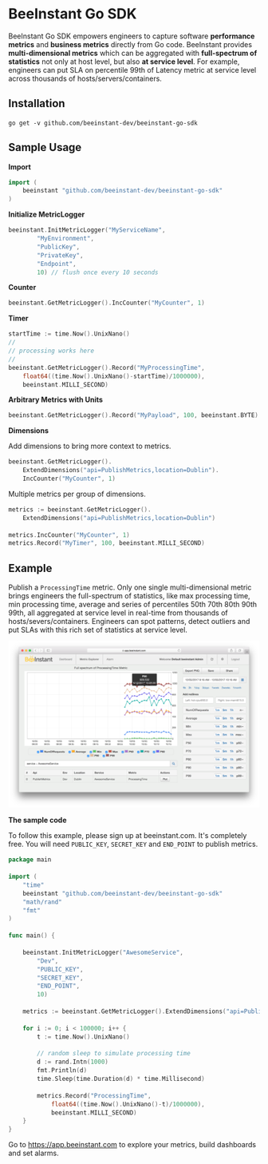 # BeeInstant Go SDK
BeeInstant Go SDK empowers engineers to capture software **performance metrics** and **business metrics** directly from Go code. BeeInstant provides **multi-dimensional metrics** which can be aggregated with **full-spectrum of statistics** not only at host level, but also **at service level**. For example, engineers can put SLA on percentile 99th of Latency metric at service level across thousands of hosts/servers/containers. 

## Installation
```
go get -v github.com/beeinstant-dev/beeinstant-go-sdk
```

## Sample Usage

**Import**
```go
import (
    beeinstant "github.com/beeinstant-dev/beeinstant-go-sdk"
)
```

**Initialize MetricLogger**
```go
beeinstant.InitMetricLogger("MyServiceName",
        "MyEnvironment",
        "PublicKey",
        "PrivateKey",
        "Endpoint",
        10) // flush once every 10 seconds
```

**Counter**
```go
beeinstant.GetMetricLogger().IncCounter("MyCounter", 1)
```

**Timer**
```go
startTime := time.Now().UnixNano()
//
// processing works here
//
beeinstant.GetMetricLogger().Record("MyProcessingTime",
    float64((time.Now().UnixNano()-startTime)/1000000),
    beeinstant.MILLI_SECOND)
```

**Arbitrary Metrics with Units**
```go
beeinstant.GetMetricLogger().Record("MyPayload", 100, beeinstant.BYTE)
```

**Dimensions**

Add dimensions to bring more context to metrics.
```go
beeinstant.GetMetricLogger().
    ExtendDimensions("api=PublishMetrics,location=Dublin").
    IncCounter("MyCounter", 1)
```

Multiple metrics per group of dimensions.
```go
metrics := beeinstant.GetMetricLogger().
    ExtendDimensions("api=PublishMetrics,location=Dublin")
    
metrics.IncCounter("MyCounter", 1)
metrics.Record("MyTimer", 100, beeinstant.MILLI_SECOND)
```

## Example
Publish a `ProcessingTime` metric. Only one single multi-dimensional metric brings engineers the full-spectrum of statistics, like max processing time, min processing time, average and series of percentiles 50th 70th 80th 90th 99th, all aggregated at service level in real-time from thousands of hosts/severs/containers. Engineers can spot patterns, detect outliers and put SLAs with this rich set of statistics at service level.

![BeeInstant Go Screenshot](Example-BeeInstant-Go-Screenshot.png)

**The sample code**

To follow this example, please sign up at beeinstant.com. It's completely free. You will need `PUBLIC_KEY`, `SECRET_KEY` and `END_POINT` to publish metrics.

```go
package main

import (
    "time"
    beeinstant "github.com/beeinstant-dev/beeinstant-go-sdk"
    "math/rand"
    "fmt"
)

func main() {

    beeinstant.InitMetricLogger("AwesomeService",
        "Dev",
        "PUBLIC_KEY",
        "SECRET_KEY",
        "END_POINT", 
        10)

    metrics := beeinstant.GetMetricLogger().ExtendDimensions("api=PublishMetrics,location=Dublin")

    for i := 0; i < 100000; i++ {
        t := time.Now().UnixNano()

        // random sleep to simulate processing time
        d := rand.Intn(1000)
        fmt.Println(d)
        time.Sleep(time.Duration(d) * time.Millisecond)

        metrics.Record("ProcessingTime",
            float64((time.Now().UnixNano()-t)/1000000),
            beeinstant.MILLI_SECOND)
    }
}
```

Go to https://app.beeinstant.com to explore your metrics, build dashboards and set alarms.